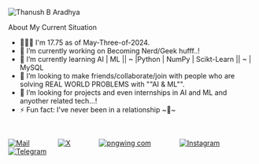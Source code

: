 ![Thanush B Aradhya](https://github.com/Thanush-B-Aradhya/Thanush-B-Aradhya/assets/146853395/68c85bc7-bcd6-4cfa-b040-603147e7365c)

About My Current Situation

 - 🚶🏼‍♂️ I'm 17.75 as of May-Three-of-2024.
 - 🔭 I’m currently working on Becoming Nerd/Geek hufff..!
 - 🌱 I’m currently learning AI | ML || ~ |Python | NumPy | Scikt-Learn || ~ | MySQL
 - 👯 I’m looking to make friends/collaborate/join with people who are solving REAL WORLD PROBLEMS with ""AI & ML"".
 - 🤔 I’m looking for projects and even internships in AI and ML and anyother related tech...!
 - ⚡ Fun fact: I've never been in a relationship ~💞~
<br>

<a href="mailto:thanush.connect@gmail.com">![Mail](https://github.com/Thanush-B-Aradhya/Thanush-B-Aradhya/assets/146853395/8b7112f2-000f-4297-a623-fa39056332ab)</a> &emsp; &emsp; &emsp; 
[![X](https://github.com/Thanush-B-Aradhya/Thanush-B-Aradhya/assets/146853395/a626e5fa-89a0-49ee-97a3-c42356a3a0d1)](https://twitter.com/HeIsThanush) &emsp; &emsp; &emsp;
[![pngwing com](https://github.com/Thanush-B-Aradhya/Thanush-B-Aradhya/assets/146853395/d804f1f3-2fe3-47b3-9a85-e4825ab613c6)](https://www.linkedin.com/in/thanush-b-%E2%80%8Earadhya-2ab3b421a/) &emsp; &emsp; &emsp;
[![Instagram](https://github.com/Thanush-B-Aradhya/Thanush-B-Aradhya/assets/146853395/4bc7fa1a-8309-4387-95e2-f68cf2ffbe1b)](https://www.instagram.com/idiosyncratic_man_/) &emsp; &emsp; &emsp;
[![Telegram](https://github.com/Thanush-B-Aradhya/Thanush-B-Aradhya/assets/146853395/6981ff8d-8dca-4f92-8a49-9b209d6a0006)](https://t.me/THANUSH_B_ARADHYA) &emsp; &emsp; &emsp;
